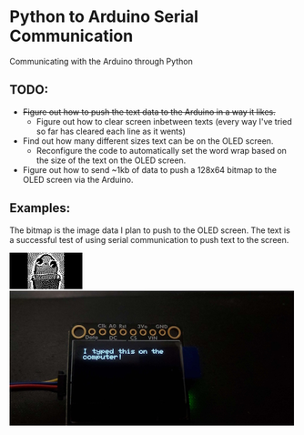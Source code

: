 # Python to Arduino Serial Communication
 Communicating with the Arduino through Python

 ## TODO:
  - ~~Figure out how to push the text data to the Arduino in a way it likes.~~
    - Figure out how to clear screen inbetween texts (every way I've tried so far has cleared each line as it wents)
  - Find out how many different sizes text can be on the OLED screen.
    - Reconfigure the code to automatically set the word wrap based on the size of the text on the OLED screen.
  - Figure out how to send ~1kb of data to push a 128x64 bitmap to the OLED screen via the Arduino.

 ## Examples:
 The bitmap is the image data I plan to push to the OLED screen. The text is a successful test of using serial communication to push text to the screen.
 
 ![A 128x64 pixel bitmap of a potato](<Other/README Images/potato bitmap.png>)
 ![A photo showing text on the OLED screen that says "I typed this on the computer!"](<Other/README Images/OLED text example.jpg>)
